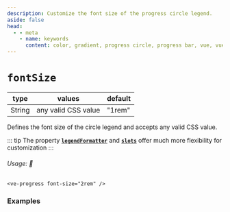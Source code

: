 ```yaml
---
description: Customize the font size of the progress circle legend.
aside: false
head:
  - - meta
    - name: keywords
      content: color, gradient, progress circle, progress bar, vue, vue3, vuejs, vue.js, dash, dashed, line, dot
---
```


# `fontSize`

<Badge class="mt-2" type="success" text="Animated" />

| type   | values                      | default |
|--------|-----------------------------|---------|
| String | any valid CSS value         | "1rem"  |

Defines the font size of the circle legend and accepts any valid CSS value.

::: tip
The property **[`legendFormatter`](legendFormatter.md)**
and **[`slots`](../slots/default.md)** offer much more flexibility for customization
:::

###### Usage: 📜

```vue
<ve-progress font-size="2rem" />
```

### Examples

<script setup>
  import FontSize from "../../.vitepress/theme/Guide/FontSize/FontSize.vue";
</script>

<p>

<FontSize>
<template #code="{ progress }">

```js-vue
<ve-progress font-size="2rem" :progress="{{ progress }}" />
<ve-progress font-size="10px" :progress="{{ progress }}" />
```

</template>
</FontSize>

</p>
